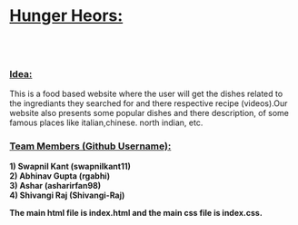 <b><h1><u>Hunger Heors:</u></h1></b><br><br>
<b><h3><u>Idea:</u></h3></b> This is a food based website where the user will get the dishes related to the ingrediants they searched for and there respective recipe (videos).Our website also presents some popular dishes and there description, of some famous places like italian,chinese. north indian, etc.<br>
<b><h3><u>Team Members (Github Username):</h3></u></b>
                               
 <b>1) Swapnil Kant (swapnilkant11)</b><br>
 <b>2) Abhinav Gupta (rgabhi)</b><br>
 <b>3) Ashar (asharirfan98)</b><br>
 <b>4) Shivangi Raj (Shivangi-Raj)</b><br>
 
 
 <b>The main html file is index.html and the main css file is index.css.</b>
                         
